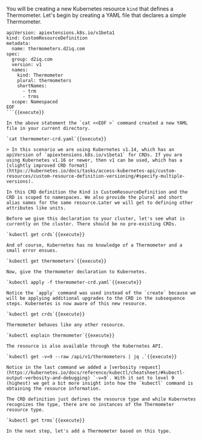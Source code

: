You will be creating a new Kubernetes resource `kind` that defines a Thermometer. Let's begin by creating a YAML file that declares a simple Thermometer.

```cat <<EOF > thermometer-crd.yaml
apiVersion: apiextensions.k8s.io/v1beta1
kind: CustomResourceDefinition
metadata:
  name: thermometers.d2iq.com
spec:
  group: d2iq.com
  version: v1
  names:
    kind: Thermometer
    plural: thermometers
    shortNames:
      - trm
      - trms
  scope: Namespaced
EOF
```{{execute}}

In the above statement the `cat <<EOF >` command created a new YAML file in your current directory.

`cat thermometer-crd.yaml`{{execute}}

> In this scenario we are using Kubernetes v1.14, which has an apiVersion of `apiextensions.k8s.io/v1beta1` for CRDs. If you are using Kubernetes v1.16 or newer, then v1 can be used, which has a [slightly improved CRD format](https://kubernetes.io/docs/tasks/access-kubernetes-api/custom-resources/custom-resource-definition-versioning/#specify-multiple-versions).

In this CRD definition the Kind is CustomResourceDefinition and the CRD is scoped to namespaces. We also provide the plural and short alias names for the same resource.Later we will get to defining other attributes like units.

Before we give this declaration to your cluster, let's see what is currently on the cluster. There should be no pre-existing CRDs.

`kubectl get crds`{{execute}}

And of course, Kubernetes has no knowledge of a Thermometer and a small error ensues.

`kubectl get thermometers`{{execute}}

Now, give the thermometer declaration to Kubernetes.

`kubectl apply -f thermometer-crd.yaml`{{execute}}

Notice the `apply` command was used instead of the `create` because we will be applying additional upgrades to the CRD in the subsequence steps. Kubernetes is now aware of this new resource.

`kubectl get crds`{{execute}}

Thermometer behaves like any other resource.

`kubectl explain thermometer`{{execute}}

The resource is also available through the Kubernetes API.

`kubectl get -v=9 --raw /api/v1/thermometers | jq .`{{execute}}

Notice in the last command we added a [verbosity request](https://kubernetes.io/docs/reference/kubectl/cheatsheet/#kubectl-output-verbosity-and-debugging) `-v=9`. With it set to level 9 (highest) we get a bit more insight into how the `kubectl` command is obtaining the resource information.

The CRD definition just defines the resource type and while Kubernetes recognizes the type, there are no instances of the Thermometer resource type.

`kubectl get trms`{{execute}}

In the next step, let's add a Thermometer based on this type.
